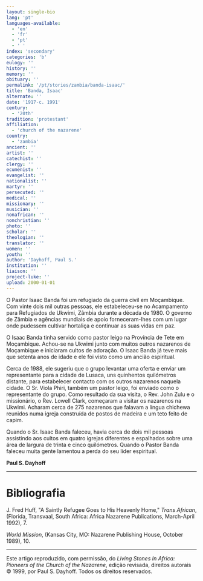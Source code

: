 ```yaml
---
layout: single-bio
lang: 'pt'
languages-available:
  - 'en'
  - 'fr'
  - 'pt'
  - ' '
index: 'secondary'
categories: 'b'
eulogy: ''
history: ''
memory: ''
obituary: ''
permalink: '/pt/stories/zambia/banda-isaac/'
title: 'Banda, Isaac'
alternate: ''
date: '1917-c. 1991'
century:
  - '20th'
tradition: 'protestant'
affiliation:
  - 'church of the nazarene'
country:
  - 'zambia'
ancient: ''
artist: ''
catechist: ''
clergy: ''
ecumenist: ''
evangelist: ''
nationalist: ''
martyr: ''
persecuted: ''
medical: ''
missionary: ''
musician: ''
nonafrican: ''
nonchristian: ''
photo: ''
scholar: ''
theologian: ''
translator: ''
women: ''
youth: ''
author: 'Dayhoff, Paul S.'
institution: ''
liaison: ''
project-luke: ''
upload: 2000-01-01
---
```



O Pastor Isaac Banda foi um refugiado da guerra civil em Moçambique. Com vinte dois mil outras pessoas, ele estabeleceu-se no Acampamento para Refugiados de Ukwimi, Zâmbia durante a década de 1980. O governo de Zâmbia e agências mundiais de apoio forneceram-lhes com um lugar onde pudessem cultivar hortaliça e continuar as suas vidas em paz.

O Isaac Banda tinha servido como pastor leigo na Província de Tete em Moçambique. Achou-se na Ukwimi junto com muitos outros nazarenos de Moçambique e iniciaram cultos de adoração. O Isaac Banda já teve mais que setenta anos de idade e ele foi visto como um ancião espiritual.

Cerca de 1988, ele sugeriu que o grupo levantar uma oferta e enviar um representante para a cidade de Lusaca, uns quinhentos quilómetros distante, para estabelecer contacto com os outros nazarenos naquela cidade. O Sr. Viola Phiri, também um pastor leigo, foi enviado como o representante do grupo. Como resultado da sua visita, o Rev. John Zulu e o missionário, o Rev. Lowell Clark, começaram a visitar os nazarenos na Ukwimi. Acharam cerca de 275 nazarenos que falavam a língua chichewa reunidos numa igreja construída de postos de madeira e um teto feito de capim.

Quando o Sr. Isaac Banda faleceu, havia cerca de dois mil pessoas assistindo aos cultos em quatro igrejas diferentes e espalhados sobre uma área de largura de trinta e cinco quilómetros. Quando o Pastor Banda faleceu muita gente lamentou a perda do seu líder espiritual.

**Paul S. Dayhoff**

---

# Bibliografia

J. Fred Huff, "A Saintly Refugee Goes to His Heavenly Home," *Trans African*, (Florida, Transvaal, South Africa: Africa Nazarene Publications, March-April 1992), 7.

*World Mission*, (Kansas City, MO: Nazarene Publishing House, October 1989), 10.

---

Este artigo reproduzido, com permissão, do *Living Stones In Africa: Pioneers of the Church of the Nazarene*, edição revisada, direitos autorais © 1999, por Paul S. Dayhoff. Todos os direitos reservados.